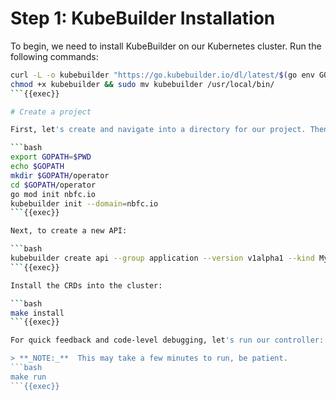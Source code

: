 # Step 1: KubeBuilder Installation

To begin, we need to install KubeBuilder on our Kubernetes cluster. Run the following commands:

```bash
curl -L -o kubebuilder "https://go.kubebuilder.io/dl/latest/$(go env GOOS)/$(go env GOARCH)"
chmod +x kubebuilder && sudo mv kubebuilder /usr/local/bin/
```{{exec}}

# Create a project

First, let's create and navigate into a directory for our project. Then, we'll initialize it using KubeBuilder:

```bash
export GOPATH=$PWD
echo $GOPATH
mkdir $GOPATH/operator
cd $GOPATH/operator
go mod init nbfc.io
kubebuilder init --domain=nbfc.io
```{{exec}}

Next, to create a new API:

```bash
kubebuilder create api --group application --version v1alpha1 --kind MyApp --image=ubuntu:latest --image-container-command="sleep,infinity" --image-container-port="22" --run-as-user="1001" --plugins="deploy-image/v1-alpha" --make=false
```{{exec}}

Install the CRDs into the cluster:

```bash
make install
```{{exec}}

For quick feedback and code-level debugging, let's run our controller:

> **_NOTE:_**  This may take a few minutes to run, be patient.
```bash
make run
```{{exec}}
